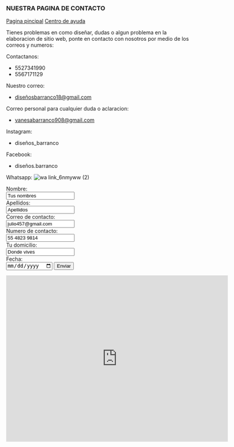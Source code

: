 ### NUESTRA PAGINA DE CONTACTO 


[Pagina pincipal](index.md) [Centro de ayuda](contacto.md)


Tienes problemas en como diseñar, dudas o  algun problema en la elaboracion de sitio web, ponte en contacto con nosotros por medio de los correos y numeros:

Contactanos:
- 5527341990
- 5567171129

Nuestro correo:
- diseñosbarranco18@gmail.com

Correo personal para cualquier duda o aclaracion:
- vanesabarranco908@gmail.com


Instagram:
- diseños_barranco

Facebook:
- diseños.barranco

Whatsapp:
![wa link_6nmyww (2)](https://user-images.githubusercontent.com/101223971/158907069-5e4bfa9a-58a1-4e38-aa02-672200010a7a.png)

<form action="/action_page.php">
  <label for name="name"> Nombre:</label><br>
  <input type="text" id="name" name="name" value="Tus nombres"><br>
  <label for="lname">Apellidos:</label><br>
  <input type="text" id="lname" value="Apellidos"><br>
  <label for name="name"> Correo de contacto:</label><br>
  <input type="text" id="name" name="name" value="julio457@gmail.com"><br>
  <label for name="name"> Numero de contacto:</label><br>
  <input type="text" id="name" name="name" value="55 4823 9814"><br>
  <label for name="name"> Tu domicilio:</label><br>
  <input type="text" id="name" name="name" value="Donde vives"><br>
  <label for="birthday"> Fecha:</label><br>
  <input type="date" id="date" name="date">
  <input type="submit" value="Enviar">
  </form>
  
  
  <iframe src="https://www.google.com/maps/embed?pb=!1m18!1m12!1m3!1d3762.7612374558503!2d-99.07037708561799!3d19.422719546030695!2m3!1f0!2f0!3f0!3m2!1i1024!2i768!4f13.1!3m3!1m2!1s0x85d1fc6f81302925%3A0x7dc084d40095b908!2sCentro%20de%20Estudios%20Tecnol%C3%B3gicos%20Industrial%20y%20de%20Servicios%20(CETis%2032)!5e0!3m2!1ses!2smx!4v1648765046103!5m2!1ses!2smx" width="600" height="450" style="border:0;" allowfullscreen="" loading="lazy" referrerpolicy="no-referrer-when-downgrade"></iframe>


    
    
    
    
    
    
    
 
 
    
